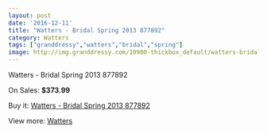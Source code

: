 ```yaml
---
layout: post
date: '2016-12-11'
title: "Watters - Bridal Spring 2013 877892"
category: Watters
tags: ["granddressy","watters","bridal","spring"]
image: http://img.granddressy.com/10900-thickbox_default/watters-bridal-spring-2013-877892.jpg
---
```

Watters - Bridal Spring 2013 877892

On Sales: **$373.99**
<a href="https://www.granddressy.com/en/watters/10010-watters-bridal-spring-2013-877892.html"><amp-img layout="responsive" width="600" height="600" src="//img.granddressy.com/10900-thickbox_default/watters-bridal-spring-2013-877892.jpg" alt="Watters - Bridal Spring 2013 877892 0" /></a>
<a href="https://www.granddressy.com/en/watters/10010-watters-bridal-spring-2013-877892.html"><amp-img layout="responsive" width="600" height="600" src="//img.granddressy.com/10901-thickbox_default/watters-bridal-spring-2013-877892.jpg" alt="Watters - Bridal Spring 2013 877892 1" /></a>

Buy it: [Watters - Bridal Spring 2013 877892](https://www.granddressy.com/en/watters/10010-watters-bridal-spring-2013-877892.html "Watters - Bridal Spring 2013 877892")

View more: [Watters](https://www.granddressy.com/en/33-watters "Watters")